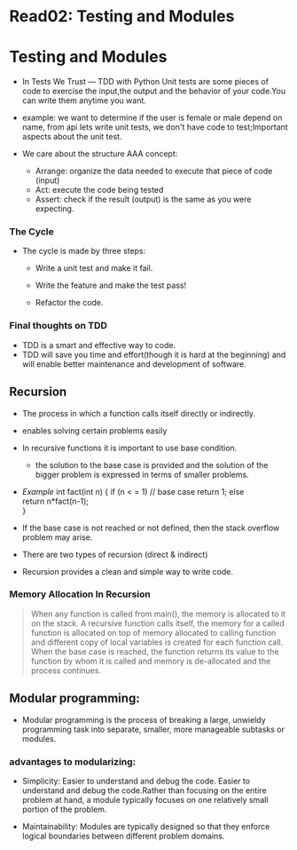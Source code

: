 # Read02: Testing and Modules

# Testing and Modules

- In Tests We Trust — TDD with Python Unit tests are some pieces of code to exercise the input,the output and the behavior of your code.You can write them anytime you want.

- example: we want to determine if the user is female or male depend on name, from api lets write unit tests, we don't have code to test;Important aspects about the unit test.

- We care about the structure AAA concept:
  - Arrange: organize the data needed to execute that piece of code (input)
  - Act: execute the code being tested
  - Assert: check if the result (output) is the same as you were expecting.

### The Cycle

- The cycle is made by three steps:

  - Write a unit test and make it fail.

  - Write the feature and make the test pass!

  - Refactor the code.

### Final thoughts on TDD

- TDD is a smart and effective way to code.
- TDD will save you time and effort(though it is hard at the beginning) and will enable better maintenance and development of software.

## Recursion

- The process in which a function calls itself directly or indirectly.
- enables solving certain problems easily
- In recursive functions it is important to use base condition.
  - the solution to the base case is provided and the solution of the bigger problem is expressed in terms of smaller problems.
- _Example_
  int fact(int n)
  {
  if (n < = 1) // base case
  return 1;
  else  
   return n\*fact(n-1);  
   }

- If the base case is not reached or not defined, then the stack overflow problem may arise.

- There are two types of recursion (direct & indirect)
- Recursion provides a clean and simple way to write code.

### Memory Allocation In Recursion

> When any function is called from main(), the memory is allocated to it on the stack. A recursive function calls itself, the memory for a called function is allocated on top of memory allocated to calling function and different copy of local variables is created for each function call. When the base case is reached, the function returns its value to the function by whom it is called and memory is de-allocated and the process continues.

## Modular programming:

- Modular programming is the process of breaking a large, unwieldy programming task into separate, smaller, more manageable subtasks or modules.

### advantages to modularizing:

- Simplicity: Easier to understand and debug the code. Easier to understand and debug the code.Rather than focusing on the entire problem at hand, a module typically focuses on one relatively small portion of the problem.

- Maintainability: Modules are typically designed so that they enforce logical boundaries between different problem domains.

